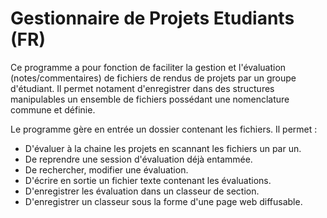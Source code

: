 # Gestionnaire de Projets Etudiants (FR)

Ce programme a pour fonction de faciliter la gestion et l'évaluation (notes/commentaires) de fichiers de rendus de projets par un groupe d'étudiant.
Il permet notament d'enregistrer dans des structures manipulables un ensemble de fichiers possédant une nomenclature commune et définie.

Le programme gère en entrée un dossier contenant les fichiers.
Il permet :
  - D'évaluer à la chaine les projets en scannant les fichiers un par un.
  - De reprendre une session d'évaluation déjà entammée.
  - De rechercher, modifier une évaluation.
  - D'écrire en sortie un fichier texte contenant les évaluations.
  - D'enregistrer les évaluation dans un classeur de section.
  - D'enregistrer un classeur sous la forme d'une page web diffusable.
